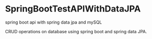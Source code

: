 # SpringBootTestAPIWithDataJPA
spring boot api with spring data jpa and mySQL

CRUD operations on database using spring boot
and spring data JPA.
